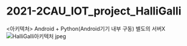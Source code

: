 # 2021-2CAU_IOT_project_HalliGalli

<아키텍처>
Android + Python(Android기기 내부 구동) 별도의 서버X
![HalliGalli아키텍처 jpeg](https://user-images.githubusercontent.com/75043852/145720184-4e9999ee-0ca3-4c09-aee5-0e2ff3bc6468.jpeg)

